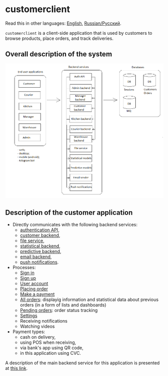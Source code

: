 # customerclient

Read this in other languages: [English](customerclient.md), [Russian/Русский](customerclient.ru.md). 

`customerclient` is a client-side application that is used by customers to browse products, place orders, and track deliveries.

## Overall description of the system

![system_overall](../img/system_overall.png)

## Description of the customer application

- Directly communicates with the following backend services:
    - [authentication API](../backend/authbackend.md), 
    - [customer backend](../backend/customerbackend.md), 
    - [file service](../backend/fileservice.md), 
    - [statistical backend](../backend/statisticalbackend.md), 
    - [predictive backend](../backend/predictivebackend.md), 
    - [email backend](../backend/emailbackend.md), 
    - [push notifications](../backend/pushnotificationsbackend.md).
- Processes:
    - [Sign in](../processes/customer/signin.md)
    - [Sign up](../processes/customer/signup.md)
    - [User account](../processes/customer/useraccount.md)
    - [Placing order](../processes/customer/makeorder.md)
    - [Make a payment](../processes/customer/makepayment.md)
    - [All orders](../processes/customer/orders.md): displayig information and statistical data about previous orders (in a form of lists and dashboards)
    - [Pending orders](../processes/customer/pendingorders.md): order status tracking
    - [Settings](../processes/customer/settings.md)
    - Receiving notifications
    - Watching videos
- Payment types:
    - cash on delivery, 
    - using POS when receiving,
    - via bank's app using QR code,
    - in this application using CVC.

A description of the main backend service for this application is presented at [this link](../backend/customerbackend.md).
